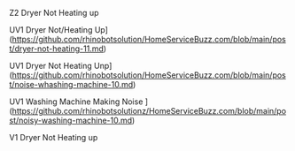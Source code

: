 Z2 Dryer Not Heating up 

UV1 Dryer Not/Heating Up](https://github.com/rhinobotsolution/HomeServiceBuzz.com/blob/main/post/dryer-not-heating-11.md)

UV1 Dryer Not Heating Unp](https://github.com/rhinobotsolution/HomeServiceBuzz.com/blob/main/post/noise-whashing-machine-10.md)

UV1 Washing Machine Making Noise ](https://github.com/rhinobotsolutionz/HomeServiceBuzz.com/blob/main/post/noisy-washing-machine-10.md)

V1 Dryer Not Heating up 
